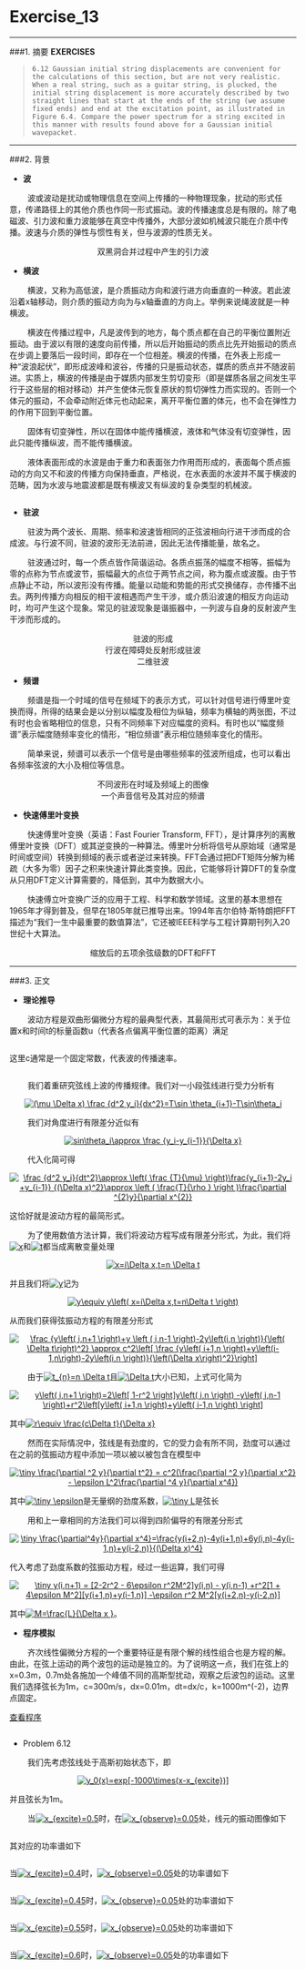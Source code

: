# Exercise_13

---
###1. 摘要
**EXERCISES**

> `6.12 Gaussian initial string displacements are convenient for the calculations of this section, but are not very realistic. When a real string, such as a guitar string, is plucked, the initial string displacement is more accurately described by two straight lines that start at the ends of the string (we assume fixed ends) and end at the excitation point, as illustrated in Figure 6.4. Compare the power spectrum for a string excited in this manner with results found above for a Gaussian initial wavepacket.
`

---
###2. 背景

* **波**

&nbsp;&nbsp;&nbsp;&nbsp;&nbsp;&nbsp;&nbsp;&nbsp;波或波动是扰动或物理信息在空间上传播的一种物理现象，扰动的形式任意，传递路径上的其他介质也作同一形式振动。波的传播速度总是有限的。除了电磁波、引力波和重力波能够在真空中传播外，大部分波如机械波只能在介质中传播。波速与介质的弹性与惯性有关，但与波源的性质无关。

<div align=center>
<img src="https://github.com/ACGNnsj/compuational_physics_N2014301020001/blob/master/Exercise_13/20f950fdaf6ec8cd461ee2627411dc4d.jpg?raw=true" alt="" title="" />
</div>

<div align=center>
双黑洞合并过程中产生的引力波
</div>

* **横波**

&nbsp;&nbsp;&nbsp;&nbsp;&nbsp;&nbsp;&nbsp;&nbsp;横波，又称为高低波，是介质振动方向和波行进方向垂直的一种波。若此波沿着x轴移动，则介质的振动方向为与x轴垂直的方向上。举例来说绳波就是一种横波。

&nbsp;&nbsp;&nbsp;&nbsp;&nbsp;&nbsp;&nbsp;&nbsp;横波在传播过程中，凡是波传到的地方，每个质点都在自己的平衡位置附近振动。由于波以有限的速度向前传播，所以后开始振动的质点比先开始振动的质点在步调上要落后一段时间，即存在一个位相差。横波的传播，在外表上形成一种“波浪起伏”，即形成波峰和波谷，传播的只是振动状态，媒质的质点并不随波前进。实质上，横波的传播是由于媒质内部发生剪切变形（即是媒质各层之间发生平行于这些层的相对移动）并产生使体元恢复原状的剪切弹性力而实现的。否则一个体元的振动，不会牵动附近体元也动起来，离开平衡位置的体元，也不会在弹性力的作用下回到平衡位置。

&nbsp;&nbsp;&nbsp;&nbsp;&nbsp;&nbsp;&nbsp;&nbsp;固体有切变弹性，所以在固体中能传播横波，液体和气体没有切变弹性，因此只能传播纵波，而不能传播横波。

&nbsp;&nbsp;&nbsp;&nbsp;&nbsp;&nbsp;&nbsp;&nbsp;液体表面形成的水波是由于重力和表面张力作用而形成的，表面每个质点振动的方向又不和波的传播方向保持垂直，严格说，在水表面的水波并不属于横波的范畴，因为水波与地震波都是既有横波又有纵波的复杂类型的机械波。

<div align=center>
<img src="https://github.com/ACGNnsj/compuational_physics_N2014301020001/blob/master/Exercise_13/Onde_cisaillement_impulsion_1d_30_petit.gif?raw=true" alt="" title="" />
</div>

<div align=center>
<img src="https://github.com/ACGNnsj/compuational_physics_N2014301020001/blob/master/Exercise_13/simple_harmonic_motion_animation.gif?raw=true" alt="" title="" />
</div>

* **驻波**

&nbsp;&nbsp;&nbsp;&nbsp;&nbsp;&nbsp;&nbsp;&nbsp;驻波为两个波长、周期、频率和波速皆相同的正弦波相向行进干涉而成的合成波。与行波不同，驻波的波形无法前进，因此无法传播能量，故名之。

&nbsp;&nbsp;&nbsp;&nbsp;&nbsp;&nbsp;&nbsp;&nbsp;驻波通过时，每一个质点皆作简谐运动。各质点振荡的幅度不相等，振幅为零的点称为节点或波节，振幅最大的点位于两节点之间，称为腹点或波腹。由于节点静止不动，所以波形没有传播。能量以动能和势能的形式交换储存，亦传播不出去。两列传播方向相反的相干波相遇而产生干涉，或介质沿波速的相反方向运动时，均可产生这个现象。常见的驻波现象是谐振器中，一列波与自身的反射波产生干涉而形成的。

<div align=center>
<img src="https://github.com/ACGNnsj/compuational_physics_N2014301020001/blob/master/Exercise_13/Standing_wave_2.gif?raw=true" alt="" title="" />
</div>

<div align=center>
驻波的形成
</div>

<div align=center>
<img src="https://github.com/ACGNnsj/compuational_physics_N2014301020001/blob/master/Exercise_13/Transient_to_standing_wave.gif?raw=true" alt="" title="" />
</div>

<div align=center>
行波在障碍处反射形成驻波
</div>

<div align=center>
<img src="https://github.com/ACGNnsj/compuational_physics_N2014301020001/blob/master/Exercise_13/Drum_vibration_mode21.gif?raw=true" alt="" title="" />
</div>

<div align=center>
二维驻波
</div>

* **频谱**

&nbsp;&nbsp;&nbsp;&nbsp;&nbsp;&nbsp;&nbsp;&nbsp;频谱是指一个时域的信号在频域下的表示方式，可以针对信号进行傅里叶变换而得，所得的结果会是以分别以幅度及相位为纵轴，频率为横轴的两张图，不过有时也会省略相位的信息，只有不同频率下对应幅度的资料。有时也以“幅度频谱”表示幅度随频率变化的情形，“相位频谱”表示相位随频率变化的情形。

&nbsp;&nbsp;&nbsp;&nbsp;&nbsp;&nbsp;&nbsp;&nbsp;简单来说，频谱可以表示一个信号是由哪些频率的弦波所组成，也可以看出各频率弦波的大小及相位等信息。

<div align=center>
<img src="https://github.com/ACGNnsj/compuational_physics_N2014301020001/blob/master/Exercise_13/1T0041050-15.jpg?raw=true" alt="" title="" />
</div>

<div align=center>
不同波形在时域及频域上的图像
</div>

<div align=center>
<img src="https://github.com/ACGNnsj/compuational_physics_N2014301020001/blob/master/Exercise_13/Voice_waveform_and_spectrum.png?raw=true" alt="" title="" />
</div>

<div align=center>
一个声音信号及其对应的频谱
</div>

* **快速傅里叶变换**

&nbsp;&nbsp;&nbsp;&nbsp;&nbsp;&nbsp;&nbsp;&nbsp;快速傅里叶变换（英语：Fast Fourier Transform, FFT），是计算序列的离散傅里叶变换（DFT）或其逆变换的一种算法。傅里叶分析将信号从原始域（通常是时间或空间）转换到频域的表示或者逆过来转换。FFT会通过把DFT矩阵分解为稀疏（大多为零）因子之积来快速计算此类变换。因此，它能够将计算DFT的复杂度从只用DFT定义计算需要的<img src="https://wikimedia.org/api/rest_v1/media/math/render/svg/6cd9594a16cb898b8f2a2dff9227a385ec183392" alt="" title="" />，降低到<img src="https://wikimedia.org/api/rest_v1/media/math/render/svg/9d2320768fb54880ca4356e61f60eb02a3f9d9f1" alt="" title="" />，其中<img src="https://wikimedia.org/api/rest_v1/media/math/render/svg/a601995d55609f2d9f5e233e36fbe9ea26011b3b" alt="" title="" />为数据大小。

&nbsp;&nbsp;&nbsp;&nbsp;&nbsp;&nbsp;&nbsp;&nbsp;快速傅立叶变换广泛的应用于工程、科学和数学领域。这里的基本思想在1965年才得到普及，但早在1805年就已推导出来。1994年吉尔伯特·斯特朗把FFT描述为“我们一生中最重要的数值算法”，它还被IEEE科学与工程计算期刊列入20世纪十大算法。

<div align=center>
<img src="https://github.com/ACGNnsj/compuational_physics_N2014301020001/blob/master/Exercise_13/Zoomed_DFTs_of_Five_Term_Cosine_Series.png?raw=true" alt="" title="" />
</div>

<div align=center>
缩放后的五项余弦级数的DFT和FFT
</div>

---
###3. 正文

* **理论推导**

&nbsp;&nbsp;&nbsp;&nbsp;&nbsp;&nbsp;&nbsp;&nbsp;波动方程是双曲形偏微分方程的最典型代表，其最简形式可表示为：关于位置x和时间t的标量函数u（代表各点偏离平衡位置的距离）满足

<div align=center>
<img src="https://wikimedia.org/api/rest_v1/media/math/render/svg/75a9ffe02fba001388931079b7bab7c9e4dea451" alt="" title="" />
</div>

这里c通常是一个固定常数，代表波的传播速率。

<div align=center>
<img src="https://github.com/ACGNnsj/compuational_physics_N2014301020001/blob/master/Exercise_13/3611110-164aa437ee3c0d4e.jpg?raw=true" alt="" title="" />
</div>

&nbsp;&nbsp;&nbsp;&nbsp;&nbsp;&nbsp;&nbsp;&nbsp;我们着重研究弦线上波的传播规律。我们对一小段弦线进行受力分析有

<div align=center>
<a href="http://www.codecogs.com/eqnedit.php?latex=(\mu&space;\Delta&space;x)&space;\frac&space;{d^2&space;y_i}{dx^2}=T\sin&space;\theta_{i&plus;1}-T\sin\theta_i" target="_blank"><img src="http://latex.codecogs.com/gif.latex?(\mu&space;\Delta&space;x)&space;\frac&space;{d^2&space;y_i}{dx^2}=T\sin&space;\theta_{i&plus;1}-T\sin\theta_i" title="(\mu \Delta x) \frac {d^2 y_i}{dx^2}=T\sin \theta_{i+1}-T\sin\theta_i" /></a>
</div>

&nbsp;&nbsp;&nbsp;&nbsp;&nbsp;&nbsp;&nbsp;&nbsp;我们对角度进行有限差分近似有

<div align=center>
<a href="http://www.codecogs.com/eqnedit.php?latex=sin\theta_i\approx&space;\frac&space;{y_i-y_{i-1}}{\Delta&space;x}" target="_blank"><img src="http://latex.codecogs.com/gif.latex?sin\theta_i\approx&space;\frac&space;{y_i-y_{i-1}}{\Delta&space;x}" title="sin\theta_i\approx \frac {y_i-y_{i-1}}{\Delta x}" /></a>
</div>

&nbsp;&nbsp;&nbsp;&nbsp;&nbsp;&nbsp;&nbsp;&nbsp;代入化简可得

<div align=center>
<a href="http://www.codecogs.com/eqnedit.php?latex=\frac&space;{d^2&space;y_i}{dt^2}\approx&space;\left(&space;\frac&space;{T}{\mu}&space;\right)\frac{y_{i&plus;1}-2y_i&space;&plus;y_{i-1}}&space;{(\Delta&space;x)^2}\approx&space;\left&space;(&space;\frac{T}{\rho&space;}&space;\right&space;)\frac{\partial&space;^{2}y}{\partial&space;x^{2}}" target="_blank"><img src="http://latex.codecogs.com/gif.latex?\frac&space;{d^2&space;y_i}{dt^2}\approx&space;\left(&space;\frac&space;{T}{\mu}&space;\right)\frac{y_{i&plus;1}-2y_i&space;&plus;y_{i-1}}&space;{(\Delta&space;x)^2}\approx&space;\left&space;(&space;\frac{T}{\rho&space;}&space;\right&space;)\frac{\partial&space;^{2}y}{\partial&space;x^{2}}" title="\frac {d^2 y_i}{dt^2}\approx \left( \frac {T}{\mu} \right)\frac{y_{i+1}-2y_i +y_{i-1}} {(\Delta x)^2}\approx \left ( \frac{T}{\rho } \right )\frac{\partial ^{2}y}{\partial x^{2}}" /></a>
</div>

这恰好就是波动方程的最简形式。

&nbsp;&nbsp;&nbsp;&nbsp;&nbsp;&nbsp;&nbsp;&nbsp;为了使用数值方法计算，我们将波动方程写成有限差分形式，为此，我们将<a href="http://www.codecogs.com/eqnedit.php?latex=x" target="_blank"><img src="http://latex.codecogs.com/gif.latex?x" title="x" /></a>和<a href="http://www.codecogs.com/eqnedit.php?latex=t" target="_blank"><img src="http://latex.codecogs.com/gif.latex?t" title="t" /></a>都当成离散变量处理

<div align=center>
<a href="http://www.codecogs.com/eqnedit.php?latex=x=i\Delta&space;x,t=n&space;\Delta&space;t" target="_blank"><img src="http://latex.codecogs.com/gif.latex?x=i\Delta&space;x,t=n&space;\Delta&space;t" title="x=i\Delta x,t=n \Delta t" /></a>
</div>

并且我们将<a href="http://www.codecogs.com/eqnedit.php?latex=y" target="_blank"><img src="http://latex.codecogs.com/gif.latex?y" title="y" /></a>记为

<div align=center>
<a href="http://www.codecogs.com/eqnedit.php?latex=y\equiv&space;y\left(&space;x=i\Delta&space;x,t=n\Delta&space;t&space;\right)" target="_blank"><img src="http://latex.codecogs.com/gif.latex?y\equiv&space;y\left(&space;x=i\Delta&space;x,t=n\Delta&space;t&space;\right)" title="y\equiv y\left( x=i\Delta x,t=n\Delta t \right)" /></a>
</div>

从而我们获得弦振动方程的有限差分形式

<div align=center>
<a href="http://www.codecogs.com/eqnedit.php?latex=\frac&space;{y\left(&space;i,n&plus;1&space;\right)&plus;y&space;\left&space;(&space;i,n-1&space;\right)-2y\left(i,n&space;\right)}{\left(&space;\Delta&space;t\right)^2}&space;\approx&space;c^2\left[&space;\frac&space;{y\left(&space;i&plus;1,n&space;\right)&plus;y\left(i-1,n\right)-2y\left(i,n&space;\right)}{\left(\Delta&space;x\right)^2}\right]" target="_blank"><img src="http://latex.codecogs.com/gif.latex?\frac&space;{y\left(&space;i,n&plus;1&space;\right)&plus;y&space;\left&space;(&space;i,n-1&space;\right)-2y\left(i,n&space;\right)}{\left(&space;\Delta&space;t\right)^2}&space;\approx&space;c^2\left[&space;\frac&space;{y\left(&space;i&plus;1,n&space;\right)&plus;y\left(i-1,n\right)-2y\left(i,n&space;\right)}{\left(\Delta&space;x\right)^2}\right]" title="\frac {y\left( i,n+1 \right)+y \left ( i,n-1 \right)-2y\left(i,n \right)}{\left( \Delta t\right)^2} \approx c^2\left[ \frac {y\left( i+1,n \right)+y\left(i-1,n\right)-2y\left(i,n \right)}{\left(\Delta x\right)^2}\right]" /></a>
</div>

&nbsp;&nbsp;&nbsp;&nbsp;&nbsp;&nbsp;&nbsp;&nbsp;由于<a href="http://www.codecogs.com/eqnedit.php?latex=t_{n}=n&space;\Delta&space;t" target="_blank"><img src="http://latex.codecogs.com/gif.latex?t_{n}=n&space;\Delta&space;t" title="t_{n}=n \Delta t" /></a>且<a href="http://www.codecogs.com/eqnedit.php?latex=\Delta&space;t" target="_blank"><img src="http://latex.codecogs.com/gif.latex?\Delta&space;t" title="\Delta t" /></a>大小已知，上式可化简为

<div align=center>
<a href="http://www.codecogs.com/eqnedit.php?latex=y\left(&space;i,n&plus;1&space;\right)=2\left[&space;1-r^2&space;\right]y\left(&space;i,n&space;\right)&space;-y\left(&space;i,n-1&space;\right)&plus;r^2\left[y\left(&space;i&plus;1,n&space;\right)&plus;y\left(&space;i-1,n&space;\right)&space;\right]" target="_blank"><img src="http://latex.codecogs.com/gif.latex?y\left(&space;i,n&plus;1&space;\right)=2\left[&space;1-r^2&space;\right]y\left(&space;i,n&space;\right)&space;-y\left(&space;i,n-1&space;\right)&plus;r^2\left[y\left(&space;i&plus;1,n&space;\right)&plus;y\left(&space;i-1,n&space;\right)&space;\right]" title="y\left( i,n+1 \right)=2\left[ 1-r^2 \right]y\left( i,n \right) -y\left( i,n-1 \right)+r^2\left[y\left( i+1,n \right)+y\left( i-1,n \right) \right]" /></a>
</div>

其中<a href="http://www.codecogs.com/eqnedit.php?latex=r\equiv&space;\frac{c\Delta&space;t}{\Delta&space;x}" target="_blank"><img src="http://latex.codecogs.com/gif.latex?r\equiv&space;\frac{c\Delta&space;t}{\Delta&space;x}" title="r\equiv \frac{c\Delta t}{\Delta x}" /></a>

&nbsp;&nbsp;&nbsp;&nbsp;&nbsp;&nbsp;&nbsp;&nbsp;然而在实际情况中，弦线是有劲度的，它的受力会有所不同，劲度可以通过在之前的弦振动方程中添加一项以被以被包含在模型中

<div align=center>
<a href="http://www.codecogs.com/eqnedit.php?latex=\dpi{200}&space;\tiny&space;\frac{\partial&space;^2&space;y}{\partial&space;t^2}&space;=&space;c^2(\frac{\partial&space;^2&space;y}{\partial&space;x^2}&space;-&space;\epsilon&space;L^2\frac{\partial&space;^4&space;y}{\partial&space;x^4})" target="_blank"><img src="http://latex.codecogs.com/gif.latex?\dpi{200}&space;\tiny&space;\frac{\partial&space;^2&space;y}{\partial&space;t^2}&space;=&space;c^2(\frac{\partial&space;^2&space;y}{\partial&space;x^2}&space;-&space;\epsilon&space;L^2\frac{\partial&space;^4&space;y}{\partial&space;x^4})" title="\tiny \frac{\partial ^2 y}{\partial t^2} = c^2(\frac{\partial ^2 y}{\partial x^2} - \epsilon L^2\frac{\partial ^4 y}{\partial x^4})" /></a>
</div>

其中<a href="http://www.codecogs.com/eqnedit.php?latex=\dpi{200}&space;\tiny&space;\epsilon" target="_blank"><img src="http://latex.codecogs.com/gif.latex?\dpi{200}&space;\tiny&space;\epsilon" title="\tiny \epsilon" /></a>是无量纲的劲度系数，<a href="http://www.codecogs.com/eqnedit.php?latex=\dpi{200}&space;\tiny&space;L" target="_blank"><img src="http://latex.codecogs.com/gif.latex?\dpi{200}&space;\tiny&space;L" title="\tiny L" /></a>是弦长

&nbsp;&nbsp;&nbsp;&nbsp;&nbsp;&nbsp;&nbsp;&nbsp;用和上一章相同的方法我们可以得到四阶偏导的有限差分形式

<div align=center>
<a href="http://www.codecogs.com/eqnedit.php?latex=\dpi{200}&space;\tiny&space;\frac{\partial^4y}{\partial&space;x^4}=\frac{y(i&plus;2,n)-4y(i&plus;1,n)&plus;6y(i,n)-4y(i-1,n)&plus;y(i-2,n)}{(\Delta&space;x)^4}" target="_blank"><img src="http://latex.codecogs.com/gif.latex?\dpi{200}&space;\tiny&space;\frac{\partial^4y}{\partial&space;x^4}=\frac{y(i&plus;2,n)-4y(i&plus;1,n)&plus;6y(i,n)-4y(i-1,n)&plus;y(i-2,n)}{(\Delta&space;x)^4}" title="\tiny \frac{\partial^4y}{\partial x^4}=\frac{y(i+2,n)-4y(i+1,n)+6y(i,n)-4y(i-1,n)+y(i-2,n)}{(\Delta x)^4}" /></a>
</div>

代入考虑了劲度系数的弦振动方程，经过一些运算，我们可得

<div align=center>
<a href="http://www.codecogs.com/eqnedit.php?latex=\dpi{200}&space;\tiny&space;y(i,n&plus;1)&space;=&space;[2-2r^2&space;-&space;6\epsilon&space;r^2M^2]y(i,n)&space;-&space;y(i,n-1)&space;&plus;r^2[1&space;&plus;&space;4\epsilon&space;M^2][y(i&plus;1,n)&plus;y(i-1,n)]&space;-\epsilon&space;r^2&space;M^2[y(i&plus;2,n)-y(i-2,n)]" target="_blank"><img src="http://latex.codecogs.com/gif.latex?\dpi{200}&space;\tiny&space;y(i,n&plus;1)&space;=&space;[2-2r^2&space;-&space;6\epsilon&space;r^2M^2]y(i,n)&space;-&space;y(i,n-1)&space;&plus;r^2[1&space;&plus;&space;4\epsilon&space;M^2][y(i&plus;1,n)&plus;y(i-1,n)]&space;-\epsilon&space;r^2&space;M^2[y(i&plus;2,n)-y(i-2,n)]" title="\tiny y(i,n+1) = [2-2r^2 - 6\epsilon r^2M^2]y(i,n) - y(i,n-1) +r^2[1 + 4\epsilon M^2][y(i+1,n)+y(i-1,n)] -\epsilon r^2 M^2[y(i+2,n)-y(i-2,n)]" /></a>
</div>

其中<a href="http://www.codecogs.com/eqnedit.php?latex=M=\frac{L}{\Delta&space;x&space;}" target="_blank"><img src="http://latex.codecogs.com/gif.latex?M=\frac{L}{\Delta&space;x&space;}" title="M=\frac{L}{\Delta x }" /></a>。

* **程序模拟**

&nbsp;&nbsp;&nbsp;&nbsp;&nbsp;&nbsp;&nbsp;&nbsp;齐次线性偏微分方程的一个重要特征是有限个解的线性组合也是方程的解。由此，在弦上运动的两个波包的运动是独立的。为了说明这一点，我们在弦上的x=0.3m，0.7m处各施加一个峰值不同的高斯型扰动，观察之后波包的运动。这里我们选择弦长为1m，c=300m/s，dx=0.01m，dt=dx/c，k=1000m^(-2)，边界点固定。

[查看程序](https://github.com/ACGNnsj/compuational_physics_N2014301020001/blob/master/Exercise_13/Exercise_13-1.py)

<div align=center>
<img src="https://github.com/ACGNnsj/compuational_physics_N2014301020001/blob/master/Exercise_13/GIF.gif?raw=true" alt="" title="" />
</div>

* Problem 6.12

&nbsp;&nbsp;&nbsp;&nbsp;&nbsp;&nbsp;&nbsp;&nbsp;我们先考虑弦线处于高斯初始状态下，即

<div align=center>
<a href="http://www.codecogs.com/eqnedit.php?latex=y_0(x)=exp[-1000\times(x-x_{excite})]" target="_blank"><img src="http://latex.codecogs.com/gif.latex?y_0(x)=exp[-1000\times(x-x_{excite})]" title="y_0(x)=exp[-1000\times(x-x_{excite})]" /></a>
</div>

并且弦长为1m。

&nbsp;&nbsp;&nbsp;&nbsp;&nbsp;&nbsp;&nbsp;&nbsp;当<a href="http://www.codecogs.com/eqnedit.php?latex=x_{excite}=0.5" target="_blank"><img src="http://latex.codecogs.com/gif.latex?x_{excite}=0.5" title="x_{excite}=0.5" /></a>时，在<a href="http://www.codecogs.com/eqnedit.php?latex=x_{observe}=0.05" target="_blank"><img src="http://latex.codecogs.com/gif.latex?x_{observe}=0.05" title="x_{observe}=0.05" /></a>处，线元的振动图像如下

<div align=center>
<img src="https://github.com/ACGNnsj/compuational_physics_N2014301020001/blob/master/Exercise_13/signal%201.png?raw=true" alt="" title="" />
</div>

其对应的功率谱如下

<div align=center>
<img src="https://github.com/ACGNnsj/compuational_physics_N2014301020001/blob/master/Exercise_13/0.5.png?raw=true" alt="" title="" />
</div>

当<a href="http://www.codecogs.com/eqnedit.php?latex=x_{excite}=0.4" target="_blank"><img src="http://latex.codecogs.com/gif.latex?x_{excite}=0.4" title="x_{excite}=0.4" /></a>时，<a href="http://www.codecogs.com/eqnedit.php?latex=x_{observe}=0.05" target="_blank"><img src="http://latex.codecogs.com/gif.latex?x_{observe}=0.05" title="x_{observe}=0.05" /></a>处的功率谱如下

<div align=center>
<img src="https://github.com/ACGNnsj/compuational_physics_N2014301020001/blob/master/Exercise_13/0.4.png?raw=true" alt="" title="" />
</div>

当<a href="http://www.codecogs.com/eqnedit.php?latex=x_{excite}=0.45" target="_blank"><img src="http://latex.codecogs.com/gif.latex?x_{excite}=0.45" title="x_{excite}=0.45" /></a>时，<a href="http://www.codecogs.com/eqnedit.php?latex=x_{observe}=0.05" target="_blank"><img src="http://latex.codecogs.com/gif.latex?x_{observe}=0.05" title="x_{observe}=0.05" /></a>处的功率谱如下

<div align=center>
<img src="https://github.com/ACGNnsj/compuational_physics_N2014301020001/blob/master/Exercise_13/0.45.png?raw=true" alt="" title="" />
</div>

当<a href="http://www.codecogs.com/eqnedit.php?latex=x_{excite}=0.55" target="_blank"><img src="http://latex.codecogs.com/gif.latex?x_{excite}=0.55" title="x_{excite}=0.55" /></a>时，<a href="http://www.codecogs.com/eqnedit.php?latex=x_{observe}=0.05" target="_blank"><img src="http://latex.codecogs.com/gif.latex?x_{observe}=0.05" title="x_{observe}=0.05" /></a>处的功率谱如下

<div align=center>
<img src="https://github.com/ACGNnsj/compuational_physics_N2014301020001/blob/master/Exercise_13/0.55.png?raw=true" alt="" title="" />
</div>

当<a href="http://www.codecogs.com/eqnedit.php?latex=x_{excite}=0.6" target="_blank"><img src="http://latex.codecogs.com/gif.latex?x_{excite}=0.6" title="x_{excite}=0.6" /></a>时，<a href="http://www.codecogs.com/eqnedit.php?latex=x_{observe}=0.05" target="_blank"><img src="http://latex.codecogs.com/gif.latex?x_{observe}=0.05" title="x_{observe}=0.05" /></a>处的功率谱如下

<div align=center>
<img src="https://github.com/ACGNnsj/compuational_physics_N2014301020001/blob/master/Exercise_13/0.6.png?raw=true" alt="" title="" />
</div>
